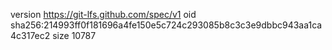 version https://git-lfs.github.com/spec/v1
oid sha256:214993ff0f181696a4fe150e5c724c293085b8c3c3e9dbbc943aa1ca4c317ec2
size 10787
